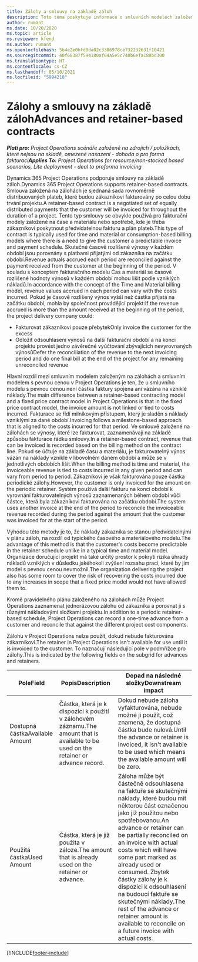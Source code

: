 ```yaml
---
title: Zálohy a smlouvy na základě záloh
description: Toto téma poskytuje informace o smluvních modelech založených na zálohách a zálohách v aplikaci Project Operations.
author: rumant
ms.date: 10/20/2020
ms.topic: article
ms.reviewer: kfend
ms.author: rumant
ms.openlocfilehash: 5b4e2e0bfd0da02c3386978ce732232631f10421
ms.sourcegitcommit: 40f68387f594180af64a5e5c748b6efa188bd300
ms.translationtype: HT
ms.contentlocale: cs-CZ
ms.lasthandoff: 05/10/2021
ms.locfileid: "5994218"
---
```

# <a name="advances-and-retainer-based-contracts"></a><span data-ttu-id="d4b47-103">Zálohy a smlouvy na základě záloh</span><span class="sxs-lookup"><span data-stu-id="d4b47-103">Advances and retainer-based contracts</span></span>


<span data-ttu-id="d4b47-104">_**Platí pro:** Project Operations scénáře založené na zdrojích / položkách, které nejsou na skladě, omezené nasazení - dohoda o pro forma fakturaci_</span><span class="sxs-lookup"><span data-stu-id="d4b47-104">_**Applies To:** Project Operations for resource/non-stocked based scenarios, Lite deployment - deal to proforma invoicing_</span></span>

<span data-ttu-id="d4b47-105">Dynamics 365 Project Operations podporuje smlouvy na základě záloh.</span><span class="sxs-lookup"><span data-stu-id="d4b47-105">Dynamics 365 Project Operations supports retainer-based contracts.</span></span> <span data-ttu-id="d4b47-106">Smlouva založená na zálohách je sjednaná sada rovnoměrně distribuovaných plateb, které budou zákazníkovi fakturovány po celou dobu trvání projektu.</span><span class="sxs-lookup"><span data-stu-id="d4b47-106">A retainer-based contract is a negotiated set of equally distributed payments that the customer will be invoiced for throughout the duration of a project.</span></span> <span data-ttu-id="d4b47-107">Tento typ smlouvy se obvykle používá pro fakturační modely založené na čase a materiálu nebo spotřebě, kde je třeba zákazníkovi poskytnout předvídatelnou fakturu a plán plateb.</span><span class="sxs-lookup"><span data-stu-id="d4b47-107">This type of contract is typically used for time and material or consumption-based billing models where there is a need to give the customer a predictable invoice and payment schedule.</span></span> <span data-ttu-id="d4b47-108">Skutečné časově rozlišené výnosy v každém období jsou porovnány s platbami přijatými od zákazníka na začátku období.</span><span class="sxs-lookup"><span data-stu-id="d4b47-108">Revenue actuals accrued each period are reconciled against the payment received from the customer at the beginning of the period.</span></span> <span data-ttu-id="d4b47-109">V souladu s konceptem fakturačního modelu Čas a materiál se časově rozlišené hodnoty výnosů v každém období mohou lišit podle vzniklých nákladů.</span><span class="sxs-lookup"><span data-stu-id="d4b47-109">In accordance with the concept of the Time and Material billing model, revenue values accrued in each period can vary with the costs incurred.</span></span> <span data-ttu-id="d4b47-110">Pokud je časově rozlišený výnos vyšší než částka přijatá na začátku období, mohla by společnost provádějící projekt:</span><span class="sxs-lookup"><span data-stu-id="d4b47-110">If the revenue accrued is more than the amount received at the beginning of the period, the project delivery company could:</span></span>

- <span data-ttu-id="d4b47-111">Fakturovat zákazníkovi pouze přebytek</span><span class="sxs-lookup"><span data-stu-id="d4b47-111">Only invoice the customer for the excess</span></span> 
- <span data-ttu-id="d4b47-112">Odložit odsouhlasení výnosů na další fakturační období a na konci projektu provést jedno závěrečné vyúčtování zbývajících nevyrovnaných výnosů</span><span class="sxs-lookup"><span data-stu-id="d4b47-112">Defer the reconciliation of the revenue to the next invoicing period and do one final bill at the end of the project for any remaining unreconciled revenue</span></span>

<span data-ttu-id="d4b47-113">Hlavní rozdíl mezi smluvním modelem založeným na zálohách a smluvním modelem s pevnou cenou v Project Operations je ten, že u smluvního modelu s pevnou cenou není částka faktury spojena ani vázána na vzniklé náklady.</span><span class="sxs-lookup"><span data-stu-id="d4b47-113">The main difference between a retainer-based contracting model and a fixed price contract model in Project Operations is that in the fixed price contract model, the invoice amount is not linked or tied to costs incurred.</span></span> <span data-ttu-id="d4b47-114">Fakturace se řídí milníkovým přístupem, který je sladěn s náklady vzniklými za dané období.</span><span class="sxs-lookup"><span data-stu-id="d4b47-114">Invoicing follows a milestone-based approach that is aligned to the costs incurred for that period.</span></span> <span data-ttu-id="d4b47-115">Ve smlouvě založené na zálohách se výnosy, které lze fakturovat, zaznamenávají na základě způsobu fakturace řádku smlouvy.</span><span class="sxs-lookup"><span data-stu-id="d4b47-115">In a retainer-based contract, revenue that can be invoiced is recorded based on the billing method on the contract line.</span></span> <span data-ttu-id="d4b47-116">Pokud se účtuje na základě času a materiálu, je fakturovatelný výnos vázán na náklady vzniklé v libovolném daném období a může se v jednotlivých obdobích lišit.</span><span class="sxs-lookup"><span data-stu-id="d4b47-116">When the billing method is time and material, the invoiceable revenue is tied to costs incurred in any given period and can vary from period to period.</span></span> <span data-ttu-id="d4b47-117">Zákazníkovi je však fakturována pouze částka periodické zálohy.</span><span class="sxs-lookup"><span data-stu-id="d4b47-117">However, the customer is only invoiced for the amount on the periodic retainer.</span></span> <span data-ttu-id="d4b47-118">Systém používá další fakturu na konci období k vyrovnání fakturovatelných výnosů zaznamenaných během období vůči částce, která byla zákazníkovi fakturována na začátku období.</span><span class="sxs-lookup"><span data-stu-id="d4b47-118">The system uses another invoice at the end of the period to reconcile the invoiceable revenue recorded during the period against the amount that the customer was invoiced for at the start of the period.</span></span>

<span data-ttu-id="d4b47-119">Výhodou této metody je to, že náklady zákazníka se stanou předvídatelnými v plánu záloh, na rozdíl od typického časového a materiálového modelu.</span><span class="sxs-lookup"><span data-stu-id="d4b47-119">The advantage of this method is that the customer's costs become predictable in the retainer schedule unlike in a typical time and material model.</span></span> <span data-ttu-id="d4b47-120">Organizace doručující projekt má také určitý prostor k pokrytí rizika úhrady nákladů vzniklých v důsledku jakéhokoli zvýšení rozsahu prací, které by jim model s pevnou cenou neumožnil.</span><span class="sxs-lookup"><span data-stu-id="d4b47-120">The organization delivering the project also has some room to cover the risk of recovering the costs incurred due to any increases in scope that a fixed price model would not have allowed them to.</span></span>

<span data-ttu-id="d4b47-121">Kromě pravidelného plánu založeného na zálohách může Project Operations zaznamenat jednorázovou zálohu od zákazníka a porovnat ji s různými nákladovými složkami projektu.</span><span class="sxs-lookup"><span data-stu-id="d4b47-121">In addition to a periodic retainer-based schedule, Project Operations can record a one-time advance from a customer and reconcile that against the different project cost components.</span></span>

<span data-ttu-id="d4b47-122">Zálohu v Project Operations nelze použít, dokud nebude fakturována zákazníkovi.</span><span class="sxs-lookup"><span data-stu-id="d4b47-122">The retainer in Project Operations isn't available for use until it is invoiced to the customer.</span></span> <span data-ttu-id="d4b47-123">To naznačují následující pole v podmřížce pro zálohy.</span><span class="sxs-lookup"><span data-stu-id="d4b47-123">This is indicated by the following fields on the subgrid for advances and retainers.</span></span>

| <span data-ttu-id="d4b47-124">Pole</span><span class="sxs-lookup"><span data-stu-id="d4b47-124">Field</span></span> | <span data-ttu-id="d4b47-125">Popis</span><span class="sxs-lookup"><span data-stu-id="d4b47-125">Description</span></span> | <span data-ttu-id="d4b47-126">Dopad na následné složky</span><span class="sxs-lookup"><span data-stu-id="d4b47-126">Downstream impact</span></span> |
| --- | --- | --- |
| <span data-ttu-id="d4b47-127">Dostupná částka</span><span class="sxs-lookup"><span data-stu-id="d4b47-127">Available Amount</span></span> | <span data-ttu-id="d4b47-128">Částka, která je k dispozici k použití v zálohovém záznamu.</span><span class="sxs-lookup"><span data-stu-id="d4b47-128">The amount that is available to be used on the retainer or advance record.</span></span> | <span data-ttu-id="d4b47-129">Dokud nebude záloha vyfakturována, nebude možné ji použít, což znamená, že dostupná částka bude nulová.</span><span class="sxs-lookup"><span data-stu-id="d4b47-129">Until the advance or retainer is invoiced, it isn't available to be used which means the available amount will be zero.</span></span> |
| <span data-ttu-id="d4b47-130">Použitá částka</span><span class="sxs-lookup"><span data-stu-id="d4b47-130">Used Amount</span></span> | <span data-ttu-id="d4b47-131">Částka, která je již použita v záloze.</span><span class="sxs-lookup"><span data-stu-id="d4b47-131">The amount that is already used on the retainer or advance.</span></span> | <span data-ttu-id="d4b47-132">Záloha může být částečně odsouhlasena na faktuře se skutečnými náklady, které budou mít některou část označenou jako již použitou nebo spotřebovanou.</span><span class="sxs-lookup"><span data-stu-id="d4b47-132">An advance or retainer can be partially reconciled on an invoice with actual costs which will have some part marked as already used or consumed.</span></span> <span data-ttu-id="d4b47-133">Zbytek částky zálohy je k dispozici k odsouhlasení na budoucí faktuře se skutečnými náklady.</span><span class="sxs-lookup"><span data-stu-id="d4b47-133">The rest of the advance or retainer amount is available to reconcile on a future invoice with actual costs.</span></span> |


[!INCLUDE[footer-include](../../includes/footer-banner.md)]